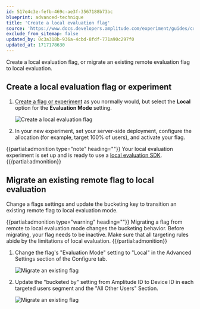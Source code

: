 ```yaml
---
id: 517e4c3e-fefb-469c-ae3f-3567188b73bc
blueprint: advanced-technique
title: 'Create a local evaluation flag'
source: 'https://www.docs.developers.amplitude.com/experiment/guides/create-local-evaluation-flag/'
exclude_from_sitemap: false
updated_by: 0c3a318b-936a-4cbd-8fdf-771a90c297f0
updated_at: 1717178630
---
```

Create a local evaluation flag, or migrate an existing remote evaluation flag to local evaluation.

## Create a local evaluation flag or experiment

1. [Create a flag or experiment](/experiment/workflow/feature-flag-rollouts#create-a-new-flag) as you normally would, but select the **Local** option for the **Evaluation Mode** setting.

	![Create a local evaluation flag](statamic://asset::help_center_conversions::advanced-techniques/local-eval-create-flag-1.png)

2. In your new experiment, set your server-side deployment, configure the allocation (for example, target 100% of users), and activate your flag.

{{partial:admonition type="note" heading=""}}
Your local evaluation experiment is set up and is ready to use a [local evaluation SDK](/experiment/local-evaluation#sdks).
{{/partial:admonition}}

## Migrate an existing remote flag to local evaluation

Change a flags settings and update the bucketing key to transition an existing remote flag to local evaluation mode.

{{partial:admonition type="warning" heading=""}}
Migrating a flag from remote to local evaluation mode changes the bucketing behavior. Before migrating, your flag needs to be inactive. Make sure that all targeting rules abide by the limitations of local evaluation.
{{/partial:admonition}}

1. Change the flag's "Evaluation Mode" setting to "Local" in the Advanced Settings section of the Configure tab.

	![Migrate an existing flag](statamic://asset::help_center_conversions::advanced-techniques/local-eval-migrate-flag-1.png)
   
2. Update the "bucketed by" setting from Amplitude ID to Device ID in each targeted users segment and the "All Other Users" Section.

	![Migrate an existing flag](statamic://asset::help_center_conversions::advanced-techniques/local-eval-migrate-flag-2.png)